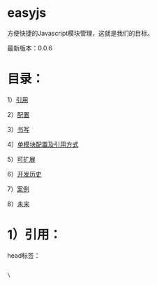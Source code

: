 easyjs
======

方便快捷的Javascript模块管理，这就是我们的目标。

最新版本：0.0.6

目录：
======

1）<a href="https://github.com/ereddate/easyjs#1%E5%BC%95%E7%94%A8">引用</a>

2）<a href="https://github.com/ereddate/easyjs#2%E9%85%8D%E7%BD%AE">配置</a>

3）<a href="https://github.com/ereddate/easyjs#3%E4%B9%A6%E5%86%99">书写</a>

4）<a href="https://github.com/ereddate/easyjs#4%E5%8D%95%E6%A8%A1%E5%9D%97%E9%85%8D%E7%BD%AE%E5%8F%8A%E5%BC%95%E7%94%A8%E6%96%B9%E5%BC%8F">单模块配置及引用方式</a>

5）<a href="https://github.com/ereddate/easyjs#5%E5%8F%AF%E6%89%A9%E5%B1%95">可扩展</a>

6）<a href="https://github.com/ereddate/easyjs#6%E5%BC%80%E5%8F%91%E5%8E%86%E5%8F%B2">开发历史</a>

7）<a href="https://github.com/ereddate/easyjs#7%E6%A1%88%E4%BE%8B">案例</a>

8）<a href="https://github.com/ereddate/easyjs#7%E6%A1%88%E4%BE%8B">未来</a>

1）引用：
======

head标签：

<code>
\<script src="./libs/easyjs.0.0.1.js" id="root" data-config="./config.js" data-main="./app.js"\>\</script\>
</code>

属性：

src: 框架地址，目录只认libs

id: 只读

data-config: 配置文件地址

data-main: 主文件地址

2）配置：
======

代码：

<code>
define({

	debug: true,
	
	frame: "jquery",  //20130927增加
	
	main: "app",  //20130927增加
	
	alias: {
		jquery: "bbb/libs/jquery.1.9.1.js",
		main: "./app.js",
		b: "ccc/plugs/plugs.1.0.0.js",
		d: "./plugs/plugs.js",
		e: "aaaaaa/bbb/ccc",
		c: {
			url: "ddd/unreadmessagecount",
			type: "jsonp",  //20130927增加
			callback: function(data) {
				alert(data);
			}
		},
		g: {
			url: "./plugs/plugs.js",
			callback: function() {
				console.log("plug_ok");
			}
		},
		f: "./test.js",
		h: "./test1.js"
	},
	
	paths: {
		bbb: "http://a.b.com/comm/",
		ccc: "http://c.b.com/comm/",
		ddd: "http://d.b.com/i/"
	}});
</code>

解释：

debug: 是否处于调试

frame: 开发框架

main: 开发主文件

alias: 别名

paths: 路径

3）书写：
======

代码：

<code>
define(function(require, exports, module) {

	require("a");
	
	var b = require("f");
	
	module.use("http://a.b.com/comm/jquery.1.9.1.js", function(){
	
		console.log(jQuery);
		
	});
	
	module.use("./plugs/plugs.js", function(){
	
		console.log("plugs");
		
	});
	
	exports.aaa = "a";});
</code>


解释：

require: 引入指定名称的模块，如模块提供返回接口，就会返回结果。

exports: 返回值对象。

module: easyjs主体。


4）单模块配置及引用方式：
======

module.config(配置对象);

module.use(引用模块地址, 回调函数);

module.loadJs(文件地址, 回调函数);

module.loadCss(文件地址, 回调函数);


代码：

<code>	module.use("./plugs/plugs.js", function(){
	
		console.log("plugs_use");
		
	});
	
	module.loadCss("./css/index.css", function(){
	
		module.jq("#aaa").addClass("a").show();
		
	});
</code>


5）可扩展：
======

为什么说我们是框架，因为我们是可扩展的，是要创造一个完整生态系统的。

module.extend(原对象或扩展方法名, 函数或对象);

module.implement(原对象或扩展方法名, 函数或对象);

代码：

<code>	module.extend("jq", jQuery);
	
	module.jq(function(){
	
		alert("hello");
		
	});
</code>

6）开发历史
======

0.0.1-0.0.3 框架定型版

0.0.4 试用版

0.0.5 修复路径识别问题

0.0.6 修复loadJs方法无法重复请求的问题并修改内部逻辑

7）案例
======

酷六网专题 - 是真的吗

http://life.ku6.com/true/index.shtml

使用版本：0.0.6

酷六网专题 - 滔滔不绝

http://ent.ku6.com/ttbjindex/index.shtml

使用版本：0.0.6

8）未来
======

未来 easyjs 将增加插件功能，提供大量的外挂插件。

编写开发规范，指导开发爱好者实现 easyjs 真正的生态系统。

easyjs 提供的插件不再是dom选择器等传统框架提供的功能，而是完整的、解决问题的、实现梦想的插件。

easyjs 等待您的加入，欢迎访问我们的微博 http://weibo.com/iliulancom
